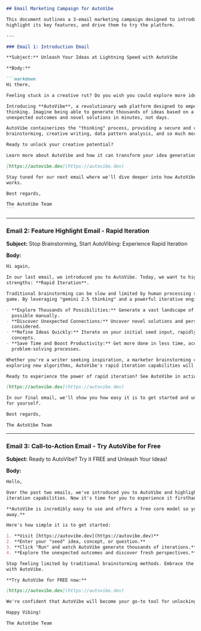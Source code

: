 ````markdown
## Email Marketing Campaign for AutoVibe

This document outlines a 3-email marketing campaign designed to introduce users to AutoVibe,
highlight its key features, and drive them to try the platform.

---

### Email 1: Introduction Email

**Subject:** Unleash Your Ideas at Lightning Speed with AutoVibe

**Body:**

```markdown
Hi there,

Feeling stuck in a creative rut? Do you wish you could explore more ideas, faster?

Introducing **AutoVibe**, a revolutionary web platform designed to empower you with rapid iterative
thinking. Imagine being able to generate thousands of ideas based on a single seed input, exploring
unexpected outcomes and novel solutions in minutes, not days.

AutoVibe containerizes the "thinking" process, providing a secure and consistent environment for
brainstorming, creative writing, data pattern analysis, and so much more.

Ready to unlock your creative potential?

Learn more about AutoVibe and how it can transform your idea generation process:

[https://autovibe.dev](https://autovibe.dev)

Stay tuned for our next email where we'll dive deeper into how AutoVibe's rapid iteration engine
works.

Best regards,

The AutoVibe Team
```
````

---

### Email 2: Feature Highlight Email - Rapid Iteration

**Subject:** Stop Brainstorming, Start AutoVibing: Experience Rapid Iteration

**Body:**

```markdown
Hi again,

In our last email, we introduced you to AutoVibe. Today, we want to highlight one of its core
strengths: **Rapid Iteration**.

Traditional brainstorming can be slow and limited by human processing speed. AutoVibe changes the
game. By leveraging "gemini 2.5 thinking" and a powerful iterative engine, AutoVibe can:

- **Explore Thousands of Possibilities:** Generate a vast landscape of ideas far beyond what's
  possible manually.
- **Discover Unexpected Connections:** Uncover novel solutions and perspectives you might never have
  considered.
- **Refine Ideas Quickly:** Iterate on your initial seed input, rapidly evolving and improving your
  concepts.
- **Save Time and Boost Productivity:** Get more done in less time, accelerating your creative and
  problem-solving processes.

Whether you're a writer seeking inspiration, a marketer brainstorming campaigns, or a developer
exploring new algorithms, AutoVibe's rapid iteration capabilities will revolutionize your workflow.

Ready to experience the power of rapid iteration? See AutoVibe in action:

[https://autovibe.dev](https://autovibe.dev)

In our final email, we'll show you how easy it is to get started and unleash the power of AutoVibe
for yourself.

Best regards,

The AutoVibe Team
```

---

### Email 3: Call-to-Action Email - Try AutoVibe for Free

**Subject:** Ready to AutoVibe? Try it FREE and Unleash Your Ideas!

**Body:**

```markdown
Hello,

Over the past two emails, we've introduced you to AutoVibe and highlighted its powerful rapid
iteration capabilities. Now it's time for you to experience it firsthand!

**AutoVibe is incredibly easy to use and offers a free core model so you can start exploring right
away.**

Here's how simple it is to get started:

1. **Visit [https://autovibe.dev](https://autovibe.dev)**
2. **Enter your "seed" idea, concept, or question.**
3. **Click "Run" and watch AutoVibe generate thousands of iterations.**
4. **Explore the unexpected outcomes and discover fresh perspectives.**

Stop feeling limited by traditional brainstorming methods. Embrace the future of idea generation
with AutoVibe.

**Try AutoVibe for FREE now:**

[https://autovibe.dev](https://autovibe.dev)

We're confident that AutoVibe will become your go-to tool for unlocking your creative potential.

Happy Vibing!

The AutoVibe Team
```
